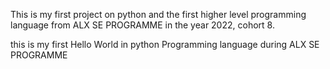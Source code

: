 This is my first project on python and the first higher level programming language from ALX SE PROGRAMME in the year 2022, cohort 8.

this is my first Hello World in python Programming language during ALX SE PROGRAMME